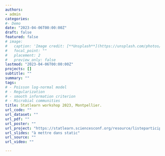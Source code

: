 ```yaml
---
authors:
- admin
categories:
#- Demo
date: "2023-04-06T00:00:00Z"
draft: false
featured: false
# image:
#   caption: 'Image credit: [**Unsplash**](https://unsplash.com/photos/CpkOjOcXdUY)'
#   focal_point: ""
#   placement: 2
#   preview_only: false
lastmod: "2023-04-06T00:00:00Z"
projects: []
subtitle: ""
summary: ""
tags:
# - Poisson log-normal model
# - Regularization
# - smooth information criterion
# - Microbial communities
title: Statlearn workshop 2023, Montpellier.
url_code: ""
url_dataset: ""
url_pdf: ""
url_poster: ""
url_project: "https://statlearn.sciencesconf.org/resource/listeparticipants"
url_slides: "à mettre dans static"
url_source: ""
url_video: ""

---
```



